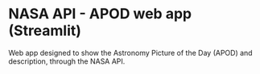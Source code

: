 # NASA API - APOD web app (Streamlit)

Web app designed to show the Astronomy Picture of the Day (APOD) and description, through the NASA API.
